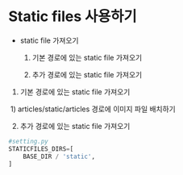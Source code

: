 # Static files 사용하기

- static file 가져오기

  1. 기본 경로에 있는 static file 가져오기

  2. 추가 경로에 있는 static file 가져오기

1. 기본 경로에 있는 static file 가져오기

​		1) articles/static/articles 경로에 이미지 파일 배치하기

2. 추가 경로에 있는 static file 가져오기

```python
#setting.py
STATICFILES_DIRS=[
    BASE_DIR / 'static',
]
```



### 